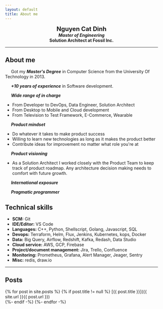 ```yaml
---
layout: default
title: About me 
---
```


<div style="text-align: center">
<span style="font-weight: bold; font-size: 20px">Nguyen Cat Dinh</span><br/>
<span style="font-weight: bold; font-style: italic"> Master of Engineering </span><br/> 
<span style="font-weight: bold">Solution Architect at Fossil Inc.</span>
</div>

---

## About me
&nbsp;&nbsp;&nbsp;&nbsp;&nbsp;Got my ***Master's Degree*** in Computer Science from the University Of Technology in 2013.

&nbsp;&nbsp;&nbsp;&nbsp;&nbsp;***+10 years of experience*** in Software development.

&nbsp;&nbsp;&nbsp;&nbsp;&nbsp;***Wide range of in charge***
- From Developer to DevOps, Data Engineer, Solution Architect
- From Desktop to Mobile and Cloud development
- From Television to Test Framework, E-Commerce, Wearable

&nbsp;&nbsp;&nbsp;&nbsp;&nbsp;***Product mindset***
- Do whatever it takes to make product success
- Willing to learn new technologies as long as it makes the product better
- Contribute ideas for improvement no matter what role you're at

&nbsp;&nbsp;&nbsp;&nbsp;&nbsp;***Product visioning***

- As a Solution Architect I worked closely with the Product Team to keep track of product roadmap. Any architecture decision making needs to comfort with future growth.

&nbsp;&nbsp;&nbsp;&nbsp;&nbsp;***International exposure***

&nbsp;&nbsp;&nbsp;&nbsp;&nbsp;***Pragmatic programmer***

## Technical skills
- **SCM:** Git
- **IDE/Editor:** VS Code
- **Languages:** C++, Python, Shellscript, Golang, Javascript, SQL
- **Devops:** Terraform, Helm, Flux, Jenkins, Kubernetes, kops, Docker
- **Data:** Big Query, Airflow, Redshift, Kafka, Redash, Data Studio
- **Cloud service:** AWS, GCP, Firebase
- **Project/document management:** Jira, Trello, Confluence
- **Monitoring:** Prometheus, Grafana, Alert Manager, Jeager, Sentry
- **Misc:** redis, draw.io

---

## Posts

{% for post in site.posts %}
{% if post.title != null %}
[{{ post.title }}]({{ site.url }}{{ post.url }})   
{%- endif -%}
{%- endfor -%}